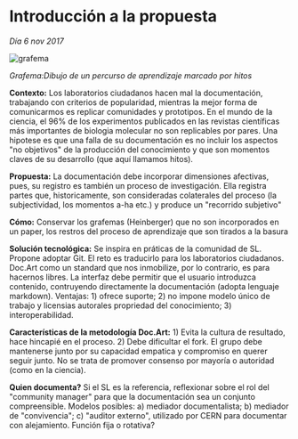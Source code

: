 # Introducción a la propuesta #
*Día 6 nov 2017*

![grafema](https://github.com/docART/docs/blob/recipe/prototyping/grafemas/docart27.jpeg)

*Grafema:Dibujo de un percurso de aprendizaje marcado por hitos*

**Contexto:** Los laboratorios ciudadanos hacen mal la documentación, trabajando con criterios de popularidad, mientras la mejor forma de comunicarmos es replicar comunidades y prototipos. En el mundo de la ciencia, el 96% de los experimentos publicados en las revistas científicas más importantes de biologia molecular no son replicables por pares. Una hipotese es que una falla de su documentación es no incluir los aspectos "no objetivos" de la producción del conocimiento y que son momentos claves de su desarrollo (que aquí llamamos hitos). 

**Propuesta:** La documentación debe incorporar dimensiones afectivas, pues, su registro es también un proceso de investigación. Ella registra partes que, historicamente, son consideradas colaterales del proceso (la subjectividad, los momentos a-ha etc.) y produce un "recorrido subjetivo" 

**Cómo:** Conservar los grafemas (Heinberger) que no son incorporados en un paper, los restros del proceso de aprendizaje que son tirados a la basura  

**Solución tecnológica:** Se inspira en práticas de la comunidad de SL. Propone adoptar Git. El reto es traducirlo para los laboratorios ciudadanos. Doc.Art como un standard que nos inmobilize, por lo contrario, es para hacernos libres. La interfaz debe permitir que el usuario introduzca contenido, contruyendo directamente la documentación (adopta lenguaje markdown). Ventajas: 1) ofrece suporte; 2) no impone modelo único de trabajo y licensias autorales propriedad del conocimiento; 3) interoperabilidad. 

**Características de la metodología Doc.Art:** 1) Evita la cultura de resultado, hace hincapié en el proceso. 2) Debe dificultar el fork. El grupo debe mantenerse junto por su capacidad empatica y compromiso en querer seguir junto. No se trata de promover consenso por mayoría o autoridad (como en la ciencia).

**Quien documenta?** Si el SL es la referencia, reflexionar sobre el rol del "community manager" para que la documentación sea un conjunto compreensible. Modelos posibles: a) mediador documentalista; b) mediador de "convivencia"; c) "auditor externo", utilizado por CERN para documentar con alejamiento. Función fija o rotativa? 
